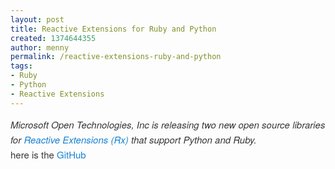 ```yaml
---
layout: post
title: Reactive Extensions for Ruby and Python
created: 1374644355
author: menny
permalink: /reactive-extensions-ruby-and-python
tags:
- Ruby
- Python
- Reactive Extensions
---
```

<h5 style="border: 0px; font-family: 'Helvetica Neue', Helvetica, Arial, sans-serif; font-size: 15px; font-weight: inherit; margin: 0px; outline: 0px; padding: 0px; vertical-align: baseline; clear: both; color: rgb(55, 55, 55); line-height: 24px;">
	Microsoft Open Technologies, Inc is releasing two new open source libraries for&nbsp;<a href="http://msopentech.com/blog/2012/11/06/ms-open-tech-open-sources-rx-reactive-extensions-a-cure-for-asynchronous-data-streams-in-cloud-programming/" style="border: 0px; font-family: inherit; font-style: inherit; margin: 0px; outline: 0px; padding: 0px; vertical-align: baseline; color: rgb(25, 130, 209); text-decoration: none;">Reactive Extensions (Rx)</a>&nbsp;that support Python and Ruby.</h5>
<p style="border: 0px; font-family: 'Helvetica Neue', Helvetica, Arial, sans-serif; font-size: 15px; margin: 0px 0px 1.625em; outline: 0px; padding: 0px; vertical-align: baseline; color: rgb(55, 55, 55); line-height: 24px;">here is the&nbsp;<a href="https://github.com/Reactive-Extensions" style="border: 0px; font-family: inherit; font-style: inherit; margin: 0px; outline: 0px; padding: 0px; vertical-align: baseline; color: rgb(25, 130, 209); text-decoration: none;">GitHub</a></p>
